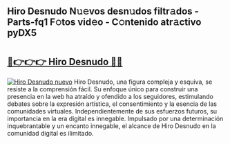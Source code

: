 ## Hiro Desnudo N𝚞𝚎vos desn𝚞dos filtr𝚊dos - Parts-fq1 F𝚘tos vid𝚎o - C𝚘ntenido atr𝚊ctivo pyDX5

# <h2><a href="http://mb2x0u.tromn.icu/?c=Hiro+Desnudo">🔗👉👉👉 Hiro Desnudo 🔗🔗</a></h2>

[![Hiro Desnudo nuevo](https://i.imgur.com/pEAQMta.gif)](http://mb2x0u.tromn.icu/?c=Hiro+Desnudo)
Hiro Desnudo, una figura compleja y esquiva, se resiste a la comprensión fácil. Su enfoque único para construir una presencia en la web ha atraído y ofendido a los seguidores, estimulando debates sobre la expresión artística, el consentimiento y la esencia de las comunidades virtuales. Independientemente de sus esfuerzos futuros, su importancia en la era digital es innegable. Impulsado por una determinación inquebrantable y un encanto innegable, el alcance de Hiro Desnudo en la comunidad digital es ilimitado.

